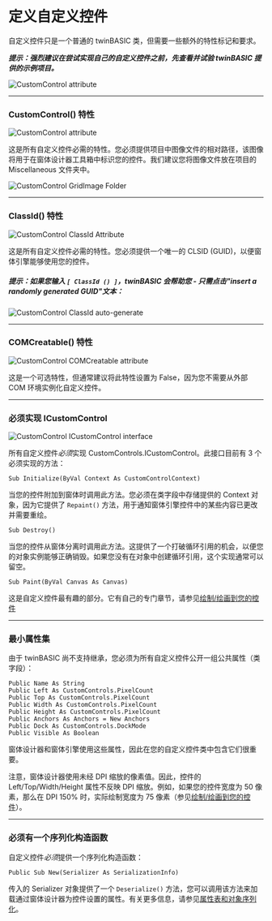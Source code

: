 # 定义自定义控件
自定义控件只是一个普通的 twinBASIC 类，但需要一些额外的特性标记和要求。

_**提示：强烈建议在尝试实现自己的自定义控件之前，先查看并试验 twinBASIC 提供的示例项目。**_

![CustomControl attribute](https://www.twinbasic.com/images/wiki/ccSampleProject.png)

***
### CustomControl() 特性
![CustomControl attribute](https://www.twinbasic.com/images/wiki/ccCustomControlAttribute.png)

这是所有自定义控件必需的特性。您必须提供项目中图像文件的相对路径，该图像将用于在窗体设计器工具箱中标识您的控件。我们建议您将图像文件放在项目的 Miscellaneous 文件夹中。

![CustomControl GridImage Folder](https://www.twinbasic.com/images/wiki/ccGridButtonImage.png)
***
### ClassId() 特性
![CustomControl ClassId Attribute](https://www.twinbasic.com/images/wiki/ccClassIdAttribute.png)

这是所有自定义控件必需的特性。您必须提供一个唯一的 CLSID (GUID)，以便窗体引擎能够使用您的控件。
##### 提示：如果您输入 ` [ ClassId () ] `，twinBASIC 会帮助您 - 只需点击"insert a randomly generated GUID"文本：

![CustomControl ClassId auto-generate](https://www.twinbasic.com/images/wiki/ccClassIdInsert.png)
***
### COMCreatable() 特性
![CustomControl COMCreatable attribute](https://www.twinbasic.com/images/wiki/ccCOMCreatable.png)

这是一个可选特性，但通常建议将此特性设置为 False，因为您不需要从外部 COM 环境实例化自定义控件。
***
### 必须实现 ICustomControl
![CustomControl ICustomControl interface](https://www.twinbasic.com/images/wiki/ccICustomControl.png)

所有自定义控件*必须*实现 CustomControls.ICustomControl。此接口目前有 3 个必须实现的方法：

    Sub Initialize(ByVal Context As CustomControlContext)
当您的控件附加到窗体时调用此方法。您必须在类字段中存储提供的 Context 对象，因为它提供了 `Repaint()` 方法，用于通知窗体引擎控件中的某些内容已更改并需要重绘。

    Sub Destroy()
当您的控件从窗体分离时调用此方法。这提供了一个打破循环引用的机会，以便您的对象实例能够正确销毁。如果您没有在对象中创建循环引用，这个实现通常可以留空。

    Sub Paint(ByVal Canvas As Canvas)
这是自定义控件最有趣的部分。它有自己的专门章节，请参见[绘制/绘画到您的控件](https://github.com/WaynePhillipsEA/twinbasic/wiki/twinBASIC---CustomControls---Painting---drawing-to-your-control)
***
### 最小属性集
由于 twinBASIC 尚不支持继承，您必须为所有自定义控件公开一组公共属性（类字段）：

    Public Name As String
    Public Left As CustomControls.PixelCount
    Public Top As CustomControls.PixelCount
    Public Width As CustomControls.PixelCount
    Public Height As CustomControls.PixelCount
    Public Anchors As Anchors = New Anchors
    Public Dock As CustomControls.DockMode
    Public Visible As Boolean
窗体设计器和窗体引擎使用这些属性，因此在您的自定义控件类中包含它们很重要。

注意，窗体设计器使用未经 DPI 缩放的像素值。因此，控件的 Left/Top/Width/Height 属性不反映 DPI 缩放。例如，如果您的控件宽度为 50 像素，那么在 DPI 150% 时，实际绘制宽度为 75 像素（参见[绘制/绘画到您的控件](https://github.com/WaynePhillipsEA/twinbasic/wiki/twinBASIC---CustomControls---Painting---drawing-to-your-control)）。
***
### 必须有一个序列化构造函数
自定义控件*必须*提供一个序列化构造函数：

    Public Sub New(Serializer As SerializationInfo)
传入的 Serializer 对象提供了一个 `Deserialize()` 方法，您可以调用该方法来加载通过窗体设计器为控件设置的属性。有关更多信息，请参见[属性表和对象序列化](https://github.com/WaynePhillipsEA/twinbasic/wiki/twinBASIC---CustomControls---Property-Sheet-&-Object-Serialization)。